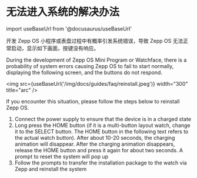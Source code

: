 # 无法进入系统的解决办法

import useBaseUrl from '@docusaurus/useBaseUrl'

开发 Zepp OS 小程序或表盘过程中有概率引发系统错误，导致 Zepp OS 无法正常启动，显示如下画面，按键没有响应。

During the development of Zepp OS Mini Program or Watchface, there is a probability of system errors causing Zepp OS to fail to start normally, displaying the following screen, and the buttons do not respond.

<img src={useBaseUrl('/img/docs/guides/faq/reinstall.jpeg')} width="300" title="arc" />

If you encounter this situation, please follow the steps below to reinstall Zepp OS.

1. Connect the power supply to ensure that the device is in a charged state
1. Long press the HOME button (if it is a multi-button layout watch, change it to the SELECT button. The HOME button in the following text refers to the actual watch button). After about 10-20 seconds, the charging animation will disappear. After the charging animation disappears, release the HOME button and press it again for about two seconds. A prompt to reset the system will pop up
1. Follow the prompts to transfer the installation package to the watch via Zepp and reinstall the system
